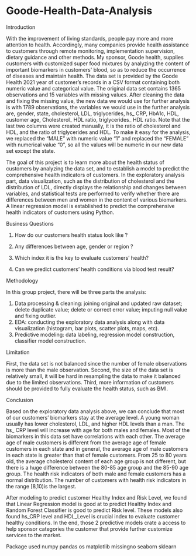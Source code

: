 # Goode-Health-Data-Analysis
Introduction

With the improvement of living standards, people pay more and more attention to health. Accordingly, many companies provide health assistance to customers through remote monitoring, implementation supervision, dietary guidance and other methods. 
My sponsor, Goode health, supplies customers with customized super food mixtures by analyzing the content of important biomarkers in customers' blood, so as to reduce the occurrence of diseases and maintain health. The data set is provided by the Goode Health 2021 year of customer’s records in a CSV format containing both numeric value and categorical value. The original data set contains 1365 observations and 15 variables with missing values. After cleaning the data and fixing the missing value, the new data we would use for further analysis is with 1789 observations, the variables we would use in the further analysis are, gender, state, cholesterol, LDL, triglycerides, hs_ CRP, HbA1c, HDL, customer age, Cholesterol_ HDL ratio, triglycerides_ HDL ratio. Note that the last two columns were created manually, it is the ratio of cholesterol and HDL, and the ratio of triglycerides and HDL. To make it easy for the analysis, we replaced the “MALE” with numeric value “1” and replaced the “FEMALE” with numerical value “0”, so all the values will be numeric in our new data set except the state.

The goal of this project is to learn more about the health status of customers by analyzing the data set, and to establish a model to predict the comprehensive health indicators of customers. In the exploratory analysis part, data visualization, such as the distribution of cholesterol and the distribution of LDL, directly displays the relationship and changes between variables, and statistical tests are performed to verify whether there are differences between men and women in the content of various biomarkers. A linear regression model is established to predict the comprehensive health indicators of customers using Python.

Business Questions

1. How do our customers health status look like ?

2. Any differences between age, gender or region ?

3. Which index it is the key to evaluate customers’ health?

4. Can we predict customers’ health conditions via blood test result?

Methodology

In this group project, there will be three parts the analysis:
1.	Data processing & cleaning: joining original and updated raw dataset; delete duplicate value; delete or correct error value; imputing null value and fixing outlier.
2.	EDA: conducting the exploratory data analysis along with data visualization (histogram, bar plots, scatter plots, maps, etc).
3.	Predictive modeling: data labeling, regression model construction, classifier model construction.


Limitation

First, the data set is not balanced since the number of female observations is more than the male observation. Second, the size of the data set is relatively small, it will be hard in resampling the data to make it balanced due to the limited observations. Third, more information of customers should be provided to fully evaluate the health status, such as BMI.

Conclusion

Based on the exploratory data analysis above, we can conclude that most of our customers’ biomarkers stay at the average level. A young woman usually has lower cholesterol, LDL, and higher HDL levels than a man. The hs_ CRP level will increase with age for both males and females. Most of the biomarkers in this data set have correlations with each other. The average age of male customers is different from the average age of female customers in each state and in general, the average age of male customers in each state is greater than that of female customers. From 25 to 80 years old, the average cholesterol content of each age group is not different, but there is a huge difference between the 80-85 age group and the 85-90 age group. The health risk indicators of both male and female customers has a normal distribution. The number of customers with health risk indicators in the range [8,10)is the largest.

After modeling to predict customer Healthy Index and Risk Level, we found that Linear Regression model is good at to predict Healthy Index and Random Forest Classifier is good to predict Risk level. These models also found hs_CRP level and HDL_Level is crucial index to evaluate customer healthy conditions. In the end, those 2 predictive models crate a access to help sponsor categories the customer that provide further customize services to the market.



Package used
numpy
pandas
os
matplotlib
missingno
seaborn
sklearn








